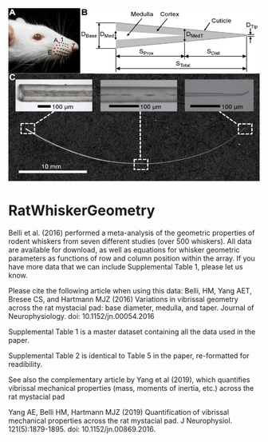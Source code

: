 
<img src="docs/ratWhiskerGeometry.jpg" height="346" width="1210px" >

# RatWhiskerGeometry

Belli et al. (2016) performed a meta-analysis of the geometric properties of rodent whiskers from seven different studies (over 500 whiskers).  All data are available for download, as well as equations for whisker geometric parameters as functions of row and column position within the array. If you have more data that we can include Supplemental Table 1, please let us know.

Please cite the following article when using this data:  Belli, HM, Yang AET, Bresee CS, and Hartmann MJZ (2016) Variations in vibrissal geometry across the rat mystacial pad: base diameter, medulla, and taper. Journal of Neurophysiology. doi: 10.1152/jn.00054.2016 
  
Supplemental Table 1 is a master dataset containing all the data used in the paper. 

Supplemental Table 2 is identical to Table 5 in the paper, re-formatted for readibility. 

See also the complementary article by Yang et al (2019), which quantifies vibrissal mechanical properties (mass, moments of inertia, etc.) across the rat mystacial pad

Yang AE, Belli HM, Hartmann MJZ (2019) Quantification of vibrissal mechanical properties across the rat mystacial pad.  J Neurophysiol.  121(5):1879-1895. doi: 10.1152/jn.00869.2016.  